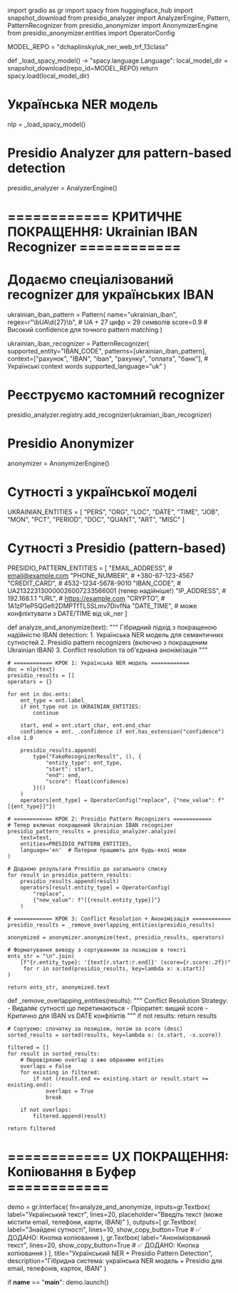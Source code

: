 import gradio as gr
import spacy
from huggingface_hub import snapshot_download
from presidio_analyzer import AnalyzerEngine, Pattern, PatternRecognizer
from presidio_anonymizer import AnonymizerEngine
from presidio_anonymizer.entities import OperatorConfig

MODEL_REPO = "dchaplinsky/uk_ner_web_trf_13class"

def _load_spacy_model() -> "spacy.language.Language":
    local_model_dir = snapshot_download(repo_id=MODEL_REPO)
    return spacy.load(local_model_dir)

# Українська NER модель
nlp = _load_spacy_model()

# Presidio Analyzer для pattern-based detection
presidio_analyzer = AnalyzerEngine()

# ============ КРИТИЧНЕ ПОКРАЩЕННЯ: Ukrainian IBAN Recognizer ============
# Додаємо спеціалізований recognizer для українських IBAN
ukrainian_iban_pattern = Pattern(
    name="ukrainian_iban",
    regex=r"\bUA\d{27}\b",  # UA + 27 цифр = 29 символів
    score=0.9  # Високий confidence для точного pattern matching
)

ukrainian_iban_recognizer = PatternRecognizer(
    supported_entity="IBAN_CODE",
    patterns=[ukrainian_iban_pattern],
    context=["рахунок", "IBAN", "iban", "рахунку", "оплата", "банк"],  # Українські context words
    supported_language="uk"
)

# Реєструємо кастомний recognizer
presidio_analyzer.registry.add_recognizer(ukrainian_iban_recognizer)

# Presidio Anonymizer
anonymizer = AnonymizerEngine()

# Сутності з української моделі
UKRAINIAN_ENTITIES = [
    "PERS", "ORG", "LOC", "DATE", "TIME", "JOB", "MON", "PCT",
    "PERIOD", "DOC", "QUANT", "ART", "MISC"
]

# Сутності з Presidio (pattern-based)
PRESIDIO_PATTERN_ENTITIES = [
    "EMAIL_ADDRESS",      # email@example.com
    "PHONE_NUMBER",       # +380-67-123-4567
    "CREDIT_CARD",        # 4532-1234-5678-9010
    "IBAN_CODE",          # UA213223130000026007233566001 (тепер надійніше!)
    "IP_ADDRESS",         # 192.168.1.1
    "URL",                # https://example.com
    "CRYPTO",             # 1A1zP1eP5QGefi2DMPTfTL5SLmv7DivfNa
    "DATE_TIME",          # може конфліктувати з DATE/TIME від uk_ner
]

def analyze_and_anonymize(text):
    """
    Гібридний підхід з покращеною надійністю IBAN detection:
    1. Українська NER модель для семантичних сутностей
    2. Presidio pattern recognizers (включно з покращеним Ukrainian IBAN)
    3. Conflict resolution та об'єднана анонімізація
    """
    
    # ============ КРОК 1: Українська NER модель ============
    doc = nlp(text)
    presidio_results = []
    operators = {}

    for ent in doc.ents:
        ent_type = ent.label_
        if ent_type not in UKRAINIAN_ENTITIES:
            continue
        
        start, end = ent.start_char, ent.end_char
        confidence = ent._.confidence if ent.has_extension("confidence") else 1.0
        
        presidio_results.append(
            type("FakeRecognizerResult", (), {
                "entity_type": ent_type,
                "start": start,
                "end": end,
                "score": float(confidence)
            })()
        )
        operators[ent_type] = OperatorConfig("replace", {"new_value": f"[{ent_type}]"})

    # ============ КРОК 2: Presidio Pattern Recognizers ============
    # Тепер включає покращений Ukrainian IBAN recognizer
    presidio_pattern_results = presidio_analyzer.analyze(
        text=text,
        entities=PRESIDIO_PATTERN_ENTITIES,
        language='en'  # Патерни працюють для будь-якої мови
    )
    
    # Додаємо результати Presidio до загального списку
    for result in presidio_pattern_results:
        presidio_results.append(result)
        operators[result.entity_type] = OperatorConfig(
            "replace", 
            {"new_value": f"[{result.entity_type}]"}
        )

    # ============ КРОК 3: Conflict Resolution + Анонімізація ============
    presidio_results = _remove_overlapping_entities(presidio_results)
    
    anonymized = anonymizer.anonymize(text, presidio_results, operators)

    # Форматування виводу з сортуванням за позицією в тексті
    ents_str = "\n".join(
        [f"{r.entity_type}: '{text[r.start:r.end]}' (score={r.score:.2f})"
         for r in sorted(presidio_results, key=lambda x: x.start)]
    )
    
    return ents_str, anonymized.text

def _remove_overlapping_entities(results):
    """
    Conflict Resolution Strategy:
    - Видаляє сутності що перетинаються
    - Пріоритет: вищий score
    - Критично для IBAN vs DATE конфліктів
    """
    if not results:
        return results
    
    # Сортуємо: спочатку за позицією, потім за score (desc)
    sorted_results = sorted(results, key=lambda x: (x.start, -x.score))
    
    filtered = []
    for result in sorted_results:
        # Перевіряємо overlap з вже обраними entities
        overlaps = False
        for existing in filtered:
            if not (result.end <= existing.start or result.start >= existing.end):
                overlaps = True
                break
        
        if not overlaps:
            filtered.append(result)
    
    return filtered

# ============ UX ПОКРАЩЕННЯ: Копіювання в Буфер ============
demo = gr.Interface(
    fn=analyze_and_anonymize,
    inputs=gr.Textbox(
        label="Український текст", 
        lines=20, 
        placeholder="Введіть текст (може містити email, телефони, карти, IBAN)"
    ),
    outputs=[
        gr.Textbox(
            label="Знайдені сутності", 
            lines=10,
            show_copy_button=True  # ✅ ДОДАНО: Кнопка копіювання
        ),
        gr.Textbox(
            label="Анонімізований текст", 
            lines=20,
            show_copy_button=True  # ✅ ДОДАНО: Кнопка копіювання
        )
    ],
    title="Український NER + Presidio Pattern Detection",
    description="Гібридна система: українська NER модель + Presidio для email, телефонів, карток, IBAN"
)

if __name__ == "__main__":
    demo.launch()